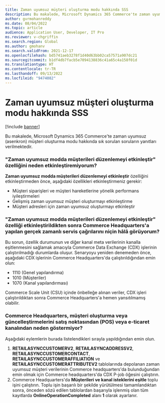 ```yaml
---
title: Zaman uyumsuz müşteri oluşturma modu hakkında SSS
description: Bu makalede, Microsoft Dynamics 365 Commerce'te zaman uyumsuz müşteri oluşturma modu hakkında sık sorulan soruların yanıtları verilmektedir.
author: gvrmohanreddy
ms.date: 08/04/2022
ms.topic: article
audience: Application User, Developer, IT Pro
ms.reviewer: v-chgriffin
ms.search.region: Global
ms.author: gmohanv
ms.search.validFrom: 2021-12-17
ms.openlocfilehash: bd5741aeb3278f1d40d63bb02ca57571a907dc21
ms.sourcegitcommit: b1df4db7facb5e7094138836c41a65c4a158f01d
ms.translationtype: HT
ms.contentlocale: tr-TR
ms.lasthandoff: 09/13/2022
ms.locfileid: "9474082"
---
```

# <a name="asynchronous-customer-creation-mode-faq"></a>Zaman uyumsuz müşteri oluşturma modu hakkında SSS

[!include [banner](includes/banner.md)]

Bu makalede, Microsoft Dynamics 365 Commerce'te zaman uyumsuz (asenkron) müşteri oluşturma modu hakkında sık sorulan soruların yanıtları verilmektedir.

### <a name="why-cant-i-enable-the-enable-editing-customers-in-asynchronous-mode-feature"></a>"Zaman uyumsuz modda müşterileri düzenlemeyi etkinleştir" özelliğini neden etkinleştiremiyorum?

**Zaman uyumsuz modda müşterileri düzenlemeyi etkinleştir** özelliğini etkinleştirmeden önce, aşağıdaki özellikleri etkinleştirmeniz gerekir:

- Müşteri siparişleri ve müşteri hareketlerine yönelik performans iyileştirmeleri
- Gelişmiş zaman uyumsuz müşteri oluşturmayı etkinleştirme
- Müşteri adresleri için zaman uyumsuz oluşturmayı etkinleştir

### <a name="why-do-i-still-see-real-time-service-calls-made-to-commerce-headquarters-after-the-enable-editing-customers-in-asynchronous-mode-feature-is-enabled"></a>"Zaman uyumsuz modda müşterileri düzenlemeyi etkinleştir" özelliği etkinleştirildikten sonra Commerce Headquarters'a yapılan gerçek zamanlı servis çağrılarını niçin hâlâ görüyorum?

Bu sorun, özellik durumunun ve diğer kanal meta verilerinin kanalla eşitlenmesini sağlamak amacıyla Commerce Data Exchange (CDX) işlerinin çalıştırılmadığı durumlarda oluşur. Senaryoyu yeniden denemeden önce, aşağıdaki CDX işlerinin Commerce Headquarters'da çalıştırıldığından emin olun:

- 1110 (Genel yapılandırma)
- 1010 (Müşteriler)
- 1070 (Kanal yapılandırması)

Commerce Scale Unit (CSU) içinde önbelleğe alınan veriler, CDX işleri çalıştırıldıktan sonra Commerce Headquarters'a hemen yansıtılmamış olabilir.

### <a name="why-doesnt-commerce-headquarters-show-customer-creation-or-updates-from-the-point-of-sale-pos-or-e-commerce-channel"></a>Commerce Headquarters, müşteri oluşturma veya güncelleştirmelerini satış noktasından (POS) veya e-ticaret kanalından neden göstermiyor?

Aşağıdaki eylemlerin burada listelendikleri sırayla yapıldığından emin olun.

1. **RETAILASYNCCUSTOMERV2**, **RETAILASYNCADDRESSV2**, **RETAILASYNCCUSTOMERCONTACT**, **RETAILASYNCCUSTOMERAFFILIATION** ve **RETAILASYNCCUSTOMERATTRIBUTEV2** tablolarında depolanan zaman uyumsuz müşteri verilerinin Commerce headquarters'da bulunduğundan emin olmak için Commerce headquarters'da CDX P-job öğesini çalıştırın.
1. Commerce Headquarters'da **Müşterileri ve kanal isteklerini eşitle** toplu işini çalıştırın. Toplu işin başarılı bir şekilde yürütülmesi tamamlandıktan sonra, önceden sözü edilen tablolardan başarıyla işlenmiş olan tüm kayıtlarda **OnlineOperationCompleted** alanı **1** olarak ayarlanır.
